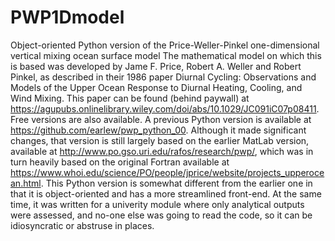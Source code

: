 # PWP1Dmodel
Object-oriented Python version of the Price-Weller-Pinkel one-dimensional vertical mixing ocean surface model The mathematical model on which this is based was developed by Jame F. Price, Robert A. Weller and Robert Pinkel, as described in their 1986 paper Diurnal Cycling: Observations and Models of the Upper Ocean Response to Diurnal Heating, Cooling, and Wind Mixing. This paper can be found (behind paywall) at https://agupubs.onlinelibrary.wiley.com/doi/abs/10.1029/JC091iC07p08411. Free versions are also available.
A previous Python version is available at https://github.com/earlew/pwp_python_00. Although it made significant changes, that version is still largely based on the earlier MatLab version, available at http://www.po.gso.uri.edu/rafos/research/pwp/, which was in turn heavily based on the original Fortran available at https://www.whoi.edu/science/PO/people/jprice/website/projects_upperocean.html. 
This Python version is somewhat different from the earlier one in that it is object-oriented and has a more streamlined front-end. At the same time, it was written for a univerity module where only analytical outputs were assessed, and no-one else was going to read the code, so it can be idiosyncratic or abstruse in places.
